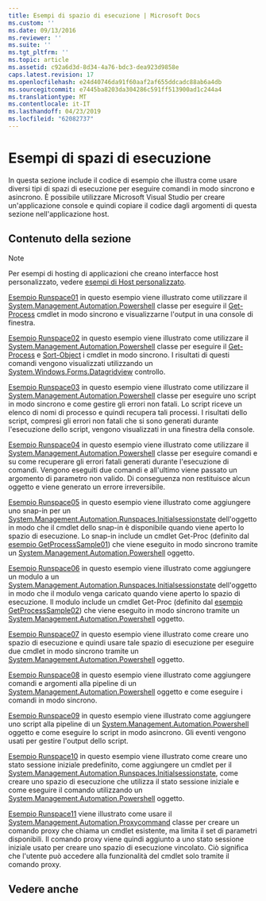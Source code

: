 ```yaml
---
title: Esempi di spazio di esecuzione | Microsoft Docs
ms.custom: ''
ms.date: 09/13/2016
ms.reviewer: ''
ms.suite: ''
ms.tgt_pltfrm: ''
ms.topic: article
ms.assetid: c92a6d3d-8d34-4a76-bdc3-dea923d9858e
caps.latest.revision: 17
ms.openlocfilehash: e24d40746da91f60aaf2af655ddcadc88ab6a4db
ms.sourcegitcommit: e7445ba8203da304286c591ff513900ad1c244a4
ms.translationtype: MT
ms.contentlocale: it-IT
ms.lasthandoff: 04/23/2019
ms.locfileid: "62082737"
---
```

# <a name="runspace-samples"></a>Esempi di spazi di esecuzione

In questa sezione include il codice di esempio che illustra come usare diversi tipi di spazi di esecuzione per eseguire comandi in modo sincrono e asincrono. È possibile utilizzare Microsoft Visual Studio per creare un'applicazione console e quindi copiare il codice dagli argomenti di questa sezione nell'applicazione host.

## <a name="in-this-section"></a>Contenuto della sezione

> [!NOTE]
> Per esempi di hosting di applicazioni che creano interfacce host personalizzato, vedere [esempi di Host personalizzato](./custom-host-samples.md).

 [Esempio Runspace01](./runspace01-sample.md) in questo esempio viene illustrato come utilizzare il [System.Management.Automation.Powershell](/dotnet/api/system.management.automation.powershell) classe per eseguire il [Get-Process](/powershell/module/Microsoft.PowerShell.Management/Get-Process) cmdlet in modo sincrono e visualizzarne l'output in una console di finestra.

 [Esempio Runspace02](./runspace02-sample.md) in questo esempio viene illustrato come utilizzare il [System.Management.Automation.Powershell](/dotnet/api/system.management.automation.powershell) classe per eseguire il [Get-Process](/powershell/module/Microsoft.PowerShell.Management/Get-Process) e [Sort-Object](/powershell/module/Microsoft.PowerShell.Utility/Sort-Object) i cmdlet in modo sincrono. I risultati di questi comandi vengono visualizzati utilizzando un [System.Windows.Forms.Datagridview](/dotnet/api/System.Windows.Forms.DataGridView) controllo.

 [Esempio Runspace03](./runspace03-sample.md) in questo esempio viene illustrato come utilizzare il [System.Management.Automation.Powershell](/dotnet/api/system.management.automation.powershell) classe per eseguire uno script in modo sincrono e come gestire gli errori non fatali. Lo script riceve un elenco di nomi di processo e quindi recupera tali processi. I risultati dello script, compresi gli errori non fatali che si sono generati durante l'esecuzione dello script, vengono visualizzati in una finestra della console.

 [Esempio Runspace04](./runspace04-sample.md) in questo esempio viene illustrato come utilizzare il [System.Management.Automation.Powershell](/dotnet/api/system.management.automation.powershell) classe per eseguire comandi e su come recuperare gli errori fatali generati durante l'esecuzione di comandi. Vengono eseguiti due comandi e all'ultimo viene passato un argomento di parametro non valido. Di conseguenza non restituisce alcun oggetto e viene generato un errore irreversibile.

 [Esempio Runspace05](./runspace05-sample.md) in questo esempio viene illustrato come aggiungere uno snap-in per un [System.Management.Automation.Runspaces.Initialsessionstate](/dotnet/api/System.Management.Automation.Runspaces.InitialSessionState) dell'oggetto in modo che il cmdlet dello snap-in è disponibile quando viene aperto lo spazio di esecuzione. Lo snap-in include un cmdlet Get-Proc (definito dal [esempio GetProcessSample01](../cmdlet/getprocesssample01-sample.md)) che viene eseguito in modo sincrono tramite un [System.Management.Automation.Powershell](/dotnet/api/system.management.automation.powershell) oggetto.

 [Esempio Runspace06](./runspace06-sample.md) in questo esempio viene illustrato come aggiungere un modulo a un [System.Management.Automation.Runspaces.Initialsessionstate](/dotnet/api/System.Management.Automation.Runspaces.InitialSessionState) dell'oggetto in modo che il modulo venga caricato quando viene aperto lo spazio di esecuzione. Il modulo include un cmdlet Get-Proc (definito dal [esempio GetProcessSample02](../cmdlet/getprocesssample02-sample.md)) che viene eseguito in modo sincrono tramite un [System.Management.Automation.Powershell](/dotnet/api/system.management.automation.powershell) oggetto.

 [Esempio Runspace07](./runspace07-sample.md) in questo esempio viene illustrato come creare uno spazio di esecuzione e quindi usare tale spazio di esecuzione per eseguire due cmdlet in modo sincrono tramite un [System.Management.Automation.Powershell](/dotnet/api/system.management.automation.powershell) oggetto.

 [Esempio Runspace08](./runspace08-sample.md) in questo esempio viene illustrato come aggiungere comandi e argomenti alla pipeline di un [System.Management.Automation.Powershell](/dotnet/api/system.management.automation.powershell) oggetto e come eseguire i comandi in modo sincrono.

 [Esempio Runspace09](./runspace09-sample.md) in questo esempio viene illustrato come aggiungere uno script alla pipeline di un [System.Management.Automation.Powershell](/dotnet/api/system.management.automation.powershell) oggetto e come eseguire lo script in modo asincrono. Gli eventi vengono usati per gestire l'output dello script.

 [Esempio Runspace10](./runspace10-sample.md) in questo esempio viene illustrato come creare uno stato sessione iniziale predefinito, come aggiungere un cmdlet per il [System.Management.Automation.Runspaces.Initialsessionstate](/dotnet/api/System.Management.Automation.Runspaces.InitialSessionState), come creare uno spazio di esecuzione che utilizza il stato sessione iniziale e come eseguire il comando utilizzando un [System.Management.Automation.Powershell](/dotnet/api/system.management.automation.powershell) oggetto.

 [Esempio Runspace11](./runspace11-sample.md) viene illustrato come usare il [System.Management.Automation.Proxycommand](/dotnet/api/System.Management.Automation.ProxyCommand) classe per creare un comando proxy che chiama un cmdlet esistente, ma limita il set di parametri disponibili. Il comando proxy viene quindi aggiunto a uno stato sessione iniziale usato per creare uno spazio di esecuzione vincolato. Ciò significa che l'utente può accedere alla funzionalità del cmdlet solo tramite il comando proxy.

## <a name="see-also"></a>Vedere anche
